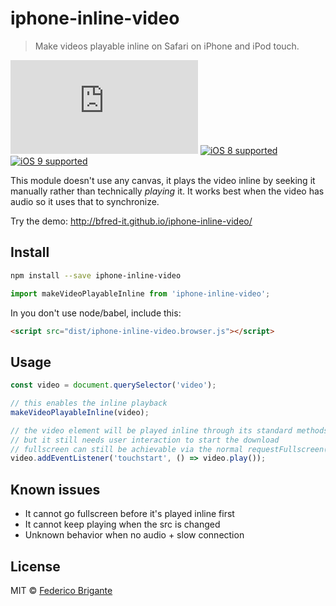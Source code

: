 # iphone-inline-video

> Make videos playable inline on Safari on iPhone and iPod touch.

[![gzipped size](https://badges.herokuapp.com/size/github/bfred-it/iphone-inline-video/gh-pages/dist/iphone-inline-video.browser.js?gzip=true&label=gzipped%20size)](#readme) [![iOS 8 supported](https://img.shields.io/badge/iOS%20Safari-8-brightgreen.svg)](#no-link) [![iOS 9 supported](https://img.shields.io/badge/iOS%20Safari-9-brightgreen.svg)](#no-link)

This module doesn't use any canvas, it plays the video inline by seeking it manually rather than technically _playing_ it. It works best when the video has audio so it uses that to synchronize.

Try the demo: http://bfred-it.github.io/iphone-inline-video/

## Install

```sh
npm install --save iphone-inline-video
```
```js
import makeVideoPlayableInline from 'iphone-inline-video';
```

In you don't use node/babel, include this:

```html
<script src="dist/iphone-inline-video.browser.js"></script>
```

## Usage

```js
const video = document.querySelector('video');

// this enables the inline playback
makeVideoPlayableInline(video);

// the video element will be played inline through its standard methods,
// but it still needs user interaction to start the download
// fullscreen can still be achievable via the normal requestFullscreen() API
video.addEventListener('touchstart', () => video.play());
```

## Known issues

 * It cannot go fullscreen before it's played inline first
 * It cannot keep playing when the src is changed
 * Unknown behavior when no audio + slow connection

## License

MIT © [Federico Brigante](http://twitter.com/bfred_it)
